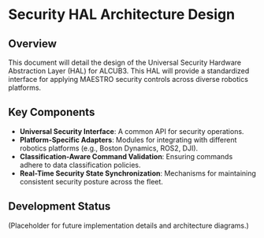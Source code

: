 # Security HAL Architecture Design

## Overview
This document will detail the design of the Universal Security Hardware Abstraction Layer (HAL) for ALCUB3. This HAL will provide a standardized interface for applying MAESTRO security controls across diverse robotics platforms.

## Key Components
- **Universal Security Interface**: A common API for security operations.
- **Platform-Specific Adapters**: Modules for integrating with different robotics platforms (e.g., Boston Dynamics, ROS2, DJI).
- **Classification-Aware Command Validation**: Ensuring commands adhere to data classification policies.
- **Real-Time Security State Synchronization**: Mechanisms for maintaining consistent security posture across the fleet.

## Development Status
(Placeholder for future implementation details and architecture diagrams.)
